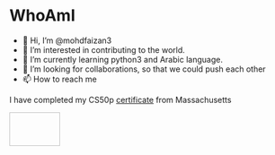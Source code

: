 # WhoAmI
- 👋 Hi, I’m @mohdfaizan3
- 👀 I’m interested in contributing to the world.
- 🌱 I’m currently learning python3 and Arabic language.
- 💞️ I’m looking for collaborations, so that we could push each other
- 📫 How to reach me 
          

I have completed my CS50p [certificate](https://certificates.cs50.io/ce9f03a6-bdae-4e3f-95f5-1f3909bd24b6.pdf?size=letter) from Massachusetts
<!-- <img > -->

<!-- <img scr="![CS50P_page-0001](https://user-images.githubusercontent.com/79694828/230137077-9785484f-164e-4e82-9772-ce3d14f57103.jpg)" width="90" height="60" /> -->
<img scr="https://user-images.githubusercontent.com/79694828/230139562-2877cfb2-bedb-4232-bb7d-e4ac122b9796.png" width="90" height="60">
<!---
mohdfaizan3/mohdfaizan3 is a ✨ special ✨ repository because its `README.md` (this file) appears on your GitHub profile.
You can click the Preview link to take a look at your changes.
--->
<!-- <img scr="https://user-images.githubusercontent.com/79694828/230138979-2fa48e53-98dd-4cca-b46a-51a0b6a20bf7.png"> -->
